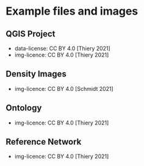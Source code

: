 # Example files and images

## QGIS Project

-   data-license: CC BY 4.0 [Thiery 2021]
-   img-licence: CC BY 4.0 [Thiery 2021]

## Density Images

-   img-licence: CC BY 4.0 [Schmidt 2021]

## Ontology

-   img-licence: CC BY 4.0 [Thiery 2021]

## Reference Network

-   img-licence: CC BY 4.0 [Thiery 2021]
